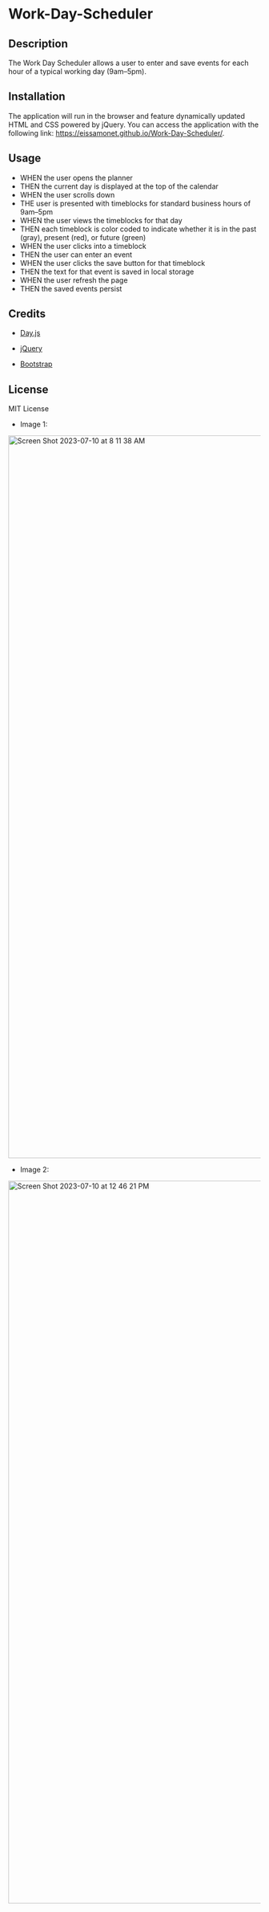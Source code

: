 # Work-Day-Scheduler

## Description

The Work Day Scheduler allows a user to enter and save events for each hour of a typical working day (9am–5pm).


## Installation

The application will run in the browser and feature dynamically updated HTML and CSS powered by jQuery. You can access the application with the following link: https://eissamonet.github.io/Work-Day-Scheduler/.

## Usage


- WHEN the user opens the planner
- THEN the current day is displayed at the top of the calendar
- WHEN the user scrolls down
- THE user is presented with timeblocks for standard business hours of 9am&ndash;5pm
- WHEN the user views the timeblocks for that day
- THEN each timeblock is color coded to indicate whether it is in the past (gray), present (red), or future (green)
- WHEN the user clicks into a timeblock
- THEN the user can enter an event
- WHEN the user clicks the save button for that timeblock
- THEN the text for that event is saved in local storage
- WHEN the user refresh the page
- THEN the saved events persist


## Credits

- [Day.js](https://day.js.org/en/)

- [jQuery](https://jquery.com/)

- [Bootstrap](https://getbootstrap.com/)

## License

MIT License

- Image 1:

<img width="1440" alt="Screen Shot 2023-07-10 at 8 11 38 AM" src="https://github.com/eissamonet/Work-Day-Scheduler/assets/133728858/2489b248-c4fc-4fd7-8a2b-7a79ed40d8e5">






- Image 2:
  
<img width="1440" alt="Screen Shot 2023-07-10 at 12 46 21 PM" src="https://github.com/eissamonet/Work-Day-Scheduler/assets/133728858/15012a31-f73a-4c70-9873-4c6171c9988a">




